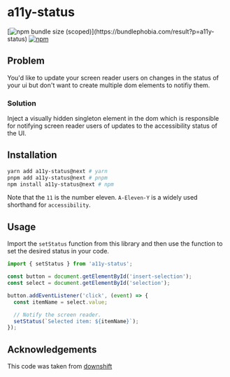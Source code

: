 # a11y-status

[![npm bundle size (scoped)](https://img.shields.io/bundlephobia/minzip/a11y-status.svg?)](https://bundlephobia.com/result?p=a11y-status)
[![npm](https://img.shields.io/npm/dm/a11y-status.svg?&logo=npm)](https://www.npmjs.com/package/a11y-status)

## Problem

You'd like to update your screen reader users on changes in the status of your ui but don't want to
create multiple dom elements to notifiy them.

### Solution

Inject a visually hidden singleton element in the dom which is responsible for notifying screen
reader users of updates to the accessibility status of the UI.

## Installation

```bash
yarn add a11y-status@next # yarn
pnpm add a11y-status@next # pnpm
npm install a11y-status@next # npm
```

Note that the `11` is the number eleven. `A-Eleven-Y` is a widely used shorthand for
`accessibility`.

## Usage

Import the `setStatus` function from this library and then use the function to set the desired
status in your code.

```ts
import { setStatus } from 'a11y-status';

const button = document.getElementById('insert-selection');
const select = document.getElementById('selection');

button.addEventListener('click', (event) => {
  const itemName = select.value;

  // Notify the screen reader.
  setStatus(`Selected item: ${itemName}`);
});
```

## Acknowledgements

This code was taken from
[downshift](https://github.com/downshift-js/downshift/blob/master/src/set-a11y-status.js)
